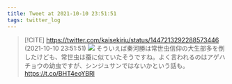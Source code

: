 ```yaml
---
title: Tweet at 2021-10-10 23:51:51
tags: twitter_log
---
```


> [!CITE] https://twitter.com/kaisekiriu/status/1447213292288573446 (2021-10-10 23:51:51)
> ![](https://twitter.com/kaisekiriu/status/1447213292288573446)
> そういえば秦河勝は常世虫信仰の大生部多を倒したけども、常世虫は蚕に似ていたそうですね。よく言われるのはアゲハチョウの幼虫ですが、シンジュサンではないかという話も。
> https://t.co/BHT4eoYBRl
